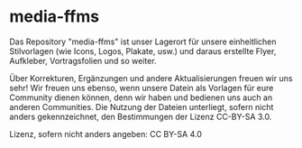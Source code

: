﻿# media-ffms
Das Repository "media-ffms" ist unser Lagerort für unsere einheitlichen Stilvorlagen (wie Icons, Logos, Plakate, usw.) und daraus erstellte Flyer, Aufkleber, Vortragsfolien und so weiter.

Über Korrekturen, Ergänzungen und andere Aktualisierungen freuen wir uns sehr! Wir freuen uns ebenso, wenn unsere Datein als Vorlagen für eure Community dienen können, denn wir haben und bedienen uns auch an anderen Communities. Die Nutzung der Dateien unterliegt, sofern nicht anders gekennzeichnet, den Bestimmungen der Lizenz CC-BY-SA 3.0.

Lizenz, sofern nicht anders angeben: CC BY-SA 4.0
